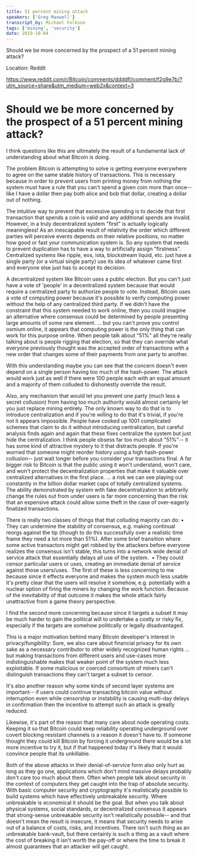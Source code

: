 ```yaml
---
title: 51 percent mining attack
speakers: ['Greg Maxwell']
transcript_by: Michael Folkson
tags: ['mining', 'security']
date: 2019-10-04
---
```


Should we be more concerned by the prospect of a 51 percent mining attack?

Location: Reddit

<https://www.reddit.com/r/Bitcoin/comments/ddddfl/comment/f2g9e7b/?utm_source=share&utm_medium=web2x&context=3>

# Should we be more concerned by the prospect of a 51 percent mining attack?

I think questions like this are ultimately the result of a fundamental lack of understanding about what Bitcoin is doing.

The problem Bitcoin is attempting to solve is getting everyone everywhere to agree on the same stable history of transactions. This is necessary because in order to prevent users from printing money from nothing the system must have a rule that you can't spend a given coin more than once-- like I have a dollar then pay both alice and bob that dollar, creating a dollar out of nothing.

The intuitive way to prevent that excessive spending is to decide that first transaction that spends a coin is valid and any additional spends are invalid. However, in a truly decentralized system "first" is actually logically meaningless! As an inescapable result of relativity the order which different parties will perceive events depends on their relative positions, no matter how good or fast your communication system is.
So any system that needs to prevent duplication has to have a way to artificially assign "firstness". Centralized systems like ripple, eos, iota, blockstream liquid, etc. just have a single party (or a virtual single party) use its idea of whatever came first and everyone else just has to accept its decision.

A decentralized system like Bitcoin uses a public election. But you can't just have a vote of 'people' in a decentralized system because that would require a centralized party to authorize people to vote. Instead, Bitcoin uses a vote of computing power because it's possible to verify computing power without the help of any centralized third party.
If we didn't have the constraint that this system needed to work online, then you could imagine an alternative where consensus could be determined by people presenting large amounts of some rare element. ... but you can't prove you control osmium online, it appears that computing power is the only thing that can work for this purpose online.
When people talk about "51%" all they're really talking about is people rigging that election, so that they can override what everyone previously thought was the accepted order of transactions with a new order that changes some of their payments from one party to another.

With this understanding maybe you can see that the concern doesn't even depend on a single person having too much of the hash-power. The attack would work just as well if there were 100 people each with an equal amount and a majority of them colluded to dishonestly override the result.

Also, any mechanism that would let you prevent one party (much less a secret collusion) from having too much authority would almost certainly let you just replace mining entirely. The only known way to do that is to introduce centralization and if you're willing to do that it's trivial, if you're not it appears impossible. People have cooked up 1001 complicated schemes that claim to do it without introducing centralization, but careful analysis finds again and again that these fixes centralize the system but just hide the centralization.
I think people obsess far too much about "51%"-- it has some kind of attractive mystery to it that distracts people. If you're worried that someone might reorder history using a high hash-power collusion-- just wait longer before you consider your transactions final.
A far bigger risk to Bitcoin is that the public using it won't understand, won't care, and won't protect the decentralization properties that make it valuable over centralized alternatives in the first place. ... a risk we can see playing out constantly in the billion dollar market caps of totally centralized systems. The ability demonstrated by system with fake decentralization to arbitrarily change the rules out from under users is far more concerning than the risk that an expensive attack could allow some theft in the case of over-eagerly finalized transactions.

There is really two classes of things that that colluding majority can do:
	•	They can undermine the stability of consensus, e.g. making continual reorgs against the tip (though to do this successfully over a realistic time frame they need a lot more than 51%). After some brief transition where some active transactors might get robbed by the attackers before everyone realizes the consensus isn't stable, this turns into a network wide denial of service attack that essentially delays all use of the system. 
	•	They could censor particular users or uses, creating an immediate denial of service against those users/uses. 
The first of these is less concerning to me because since it effects everyone and makes the system much less usable it's pretty clear that the users will resolve it somehow, e.g. potentially with a nuclear option of firing the miners by changing the work function. Because of the inevitability of that outcome it makes the whole attack fairly unattractive from a game theory perspective.

I find the second more concerning because since it targets a subset it may be much harder to gain the political will to undertake a costly or risky fix, especially if the targets are somehow politically or legally disadvantaged.

This is a major motivation behind many Bitcoin developer's interest in privacy/fungibility: Sure, we also care about financial privacy for its own sake as a necessary contributor to other widely recognized human rights ... but making transactions from different users and use-cases more indistinguishable makes that weaker point of the system much less exploitable. If some malicious or coerced consortium of miners can't distinguish transactions they can't target a subset to censor.

It's also another reason why some kinds of second layer systems are important-- if users could continue transacting bitcoin value without interruption even while censorship or instability is causing multi-day delays in confirmation then the incentive to attempt such an attack is greatly reduced.

Likewise, it's part of the reason that many care about node operating costs. Keeping it so that Bitcoin could keep reliability operating underground over covert blocking resistant channels is a reason it doesn't have to. If someone thought they could kill Bitcoin by forcing it underground there would be a lot more incentive to try it, but if that happened today it's likely that it would convince people that its unkillable.

Both of the above attacks in their denial-of-service form also only hurt as long as they go one, applications which don't mind massive delays probably don't care too much about them.
Often when people talk about security in the context of computers they get caught into the trap of absolute security. With basic computer security and cryptography it's realistically possible to build systems which have effectively unbreakable security. Where unbreakable is economical it should be the goal. But when you talk about physical systems, social standards, or decentralized consensus it appears that strong-sense unbreakable security isn't realistically possible-- and that doesn't mean the result is insecure, it means that security needs to arise out of a balance of costs, risks, and incentives. There isn't such thing as an unbreakable bank-vault, but there certainly is such a thing as a vault where the cost of breaking it isn't worth the pay-off or where the time to break it almost guarantees that an attacker will get caught.


